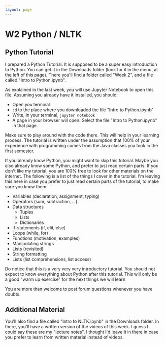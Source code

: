 ```yaml
---
layout: page
---
```



W2 Python / NLTK
================

Python Tutorial
---------------

I prepared a Python Tutorial. It is supposed to be a super easy introduction to
Python. You can get it in the Downloads folder (look for it in the menu, at the
left of this page). There you'll find a folder called "Week 2", and a file
called "Intro to Python.ipynb".

As explained in the last week, you will use Jupyter Notebook to open this file.
Assuming you already have it installed, you should:

* Open you terminal
* `cd` to the place where you downloaded the file "Intro to Python.ipynb"
* Write, in your terminal, `jupyter notebook`
* A page in your browser will open. Select the file "Intro to Python.ipynb" in that page.

Make sure to play around with the code there. This will help in your learning
process. The tutorial is written under the assumption that 100% of your
experience with programming comes from the Java classes you took in the first
semester.

If you already know Python, you might want to skip this tutorial. Maybe you also
already know some Python, and prefer to just read certain parts. If you don't
like my tutorial, you are 100% free to look for other materials on the internet.
The following is a list of the things I cover in the tutorial. I'm leaving this
here in case you prefer to just read certain parts of the tutorial, to make sure
you know them.

* Variables (declaration, assignment, typing)
* Operators (sum, subtraction, ...)
* Data structures
   * Tuples
   * Lists
   * Dictionaries
* If-statements (if, elif, else)
* Loops (while, for)
* Functions (motivation, examples)
* Manipulating strings
* Lists (revisited)
* String formatting
* Lists (list comprehensions, list access)

Do notice that this is a very very very introductory tutorial. You should not
expect to know everything about Python after this tutorial. This will only be
a good "warm up exercise" for the next things we will learn.

You are more than welcome to post forum questions whenever you have doubts.

Additional Material
-------------------

You'll also find a file called "Intro to NLTK.ipynb" in the Downloads folder.
In there, you'll have a written version of the videos of this week. I guess
I could say these are my "lecture notes". I thought I'd leave it in there in
case you prefer to learn from written material instead of videos.

